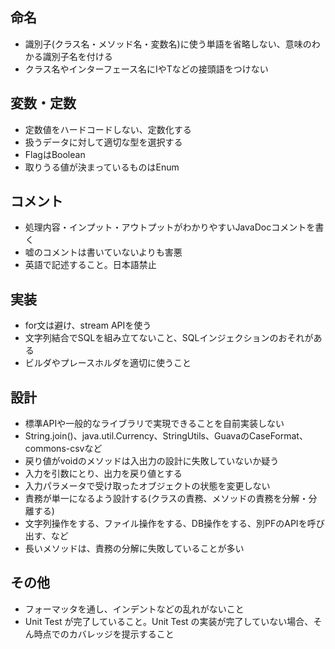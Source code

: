 ## 命名
- 識別子(クラス名・メソッド名・変数名)に使う単語を省略しない、意味のわかる識別子名を付ける
- クラス名やインターフェース名にIやTなどの接頭語をつけない
## 変数・定数
- 定数値をハードコードしない、定数化する
- 扱うデータに対して適切な型を選択する
- FlagはBoolean
- 取りうる値が決まっているものはEnum
## コメント
- 処理内容・インプット・アウトプットがわかりやすいJavaDocコメントを書く
- 嘘のコメントは書いていないよりも害悪
- 英語で記述すること。日本語禁止
## 実装
- for文は避け、stream APIを使う
- 文字列結合でSQLを組み立てないこと、SQLインジェクションのおそれがある
- ビルダやプレースホルダを適切に使うこと
## 設計
- 標準APIや一般的なライブラリで実現できることを自前実装しない
- String.join()、java.util.Currency、StringUtils、GuavaのCaseFormat、commons-csvなど
- 戻り値がvoidのメソッドは入出力の設計に失敗していないか疑う
- 入力を引数にとり、出力を戻り値とする
- 入力パラメータで受け取ったオブジェクトの状態を変更しない
- 責務が単一になるよう設計する(クラスの責務、メソッドの責務を分解・分離する)
- 文字列操作をする、ファイル操作をする、DB操作をする、別PFのAPIを呼び出す、など
- 長いメソッドは、責務の分解に失敗していることが多い
## その他
- フォーマッタを通し、インデントなどの乱れがないこと
- Unit Test が完了していること。Unit Test の実装が完了していない場合、そん時点でのカバレッジを提示すること

